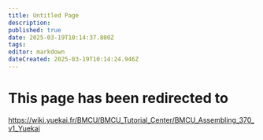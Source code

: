 ```yaml
---
title: Untitled Page
description: 
published: true
date: 2025-03-19T10:14:37.800Z
tags: 
editor: markdown
dateCreated: 2025-03-19T10:14:24.946Z
---
```


# This page has been redirected to

https://wiki.yuekai.fr/BMCU/BMCU_Tutorial_Center/BMCU_Assembling_370_v1_Yuekai
